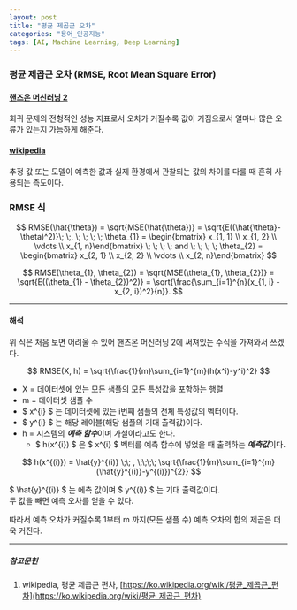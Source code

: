 ```yaml
---
layout: post
title: "평균 제곱근 오차"
categories: "용어_인공지능"
tags: [AI, Machine Learning, Deep Learning]
---
```

### 평균 제곱근 오차 (RMSE, Root Mean Square Error)

#### [핸즈온 머신러닝 2](https://tensorflow.blog/핸즈온-머신러닝-1장-2장/2-2-큰-그림-보기/)

회귀 문제의 전형적인 성능 지표로서 오차가 커질수록 값이 커짐으로서 얼마나 많은 오류가 있는지 가늠하게 해준다.

#### [wikipedia](https://ko.wikipedia.org/wiki/평균_제곱근_편차)

추정 값 또는 모델이 예측한 값과 실제 환경에서 관찰되는 값의 차이를 다룰 때 흔히 사용되는 측도이다.


### RMSE 식

$$ RMSE(\hat{\theta}) = \sqrt{MSE(\hat{\theta})} = \sqrt{E((\hat{\theta}-\theta)^2)}\; \;, \; \; \; \; 
\theta_{1} = \begin{bmatrix} 
x_{1, 1} \\
x_{1, 2} \\
\vdots \\
x_{1, n}\end{bmatrix} \; \; \; \; and \; \; \; \; \theta_{2} = \begin{bmatrix} 
x_{2, 1} \\
x_{2, 2} \\
\vdots \\
x_{2, n}\end{bmatrix} $$

$$ RMSE(\theta_{1}, \theta_{2}) = \sqrt{MSE(\theta_{1}, \theta_{2})} = \sqrt{E((\theta_{1} - \theta_{2})^2)} = \sqrt{\frac{\sum_{i=1}^{n}(x_{1, i} - x_{2, i})^2}{n}}. $$

--- 

#### 해석

위 식은 처음 보면 어려울 수 있어 핸즈온 머신러닝 2에 써져있는 수식을 가져와서 쓰겠다.

$$ RMSE(X, h) = \sqrt{\frac{1}{m}\sum_{i=1}^{m}(h(x^i)-y^i)^2} $$

* X = 데이터셋에 있는 모든 샘플의 모든 특성값을 포함하는 행렬  
* m = 데이터셋 샘플 수
* $ x^{i} $ 는 데이터셋에 있는 i번째 샘플의 전체 특성값의 벡터이다.
* $ y^{i} $ 는 해당 레이블(해당 샘플의 기대 출력값)이다.
* h = 시스템의 ***예측 함수***이며 가설이라고도 한다. 
  * $ h(x^{i}) $ 은 $ x^{i} $ 벡터를 예측 함수에 넣었을 때 출력하는 ***예측값***이다.

$$ h(x^{(i)}) = \hat{y}^{(i)} \;\; , \;\;\;\; \sqrt{\frac{1}{m}\sum_{i=1}^{m}(\hat{y}^{(i)}-y^{(i)})^{2}} $$

$ \hat{y}^{(i)} $ 는 에측 값이며 $ y^{(i)} $ 는 기대 출력값이다.  
두 값을 빼면 예측 오차를 얻을 수 있다.

따라서 예측 오차가 커질수록 1부터 m 까지(모든 샘플 수) 예측 오차의 합의 제곱은 더욱 커진다.

---

##### 참고문헌

1) wikipedia, 평균 제곱근 편차, [https://ko.wikipedia.org/wiki/평균_제곱근_편차](https://ko.wikipedia.org/wiki/평균_제곱근_편차)
